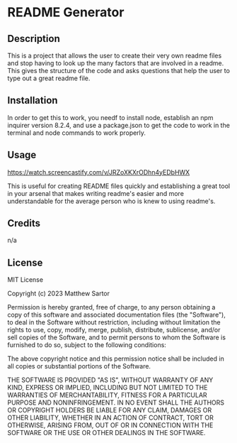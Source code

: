 # README Generator

## Description
This is a project that allows the user to create their very own readme files and stop having to look up the many factors that are involved in a readme.  This gives the structure of the code and asks questions that help the user to type out a great readme file.
## Installation
In order to get this to work, you needf to install node, establish an npm inquirer version 8.2.4, and use a package.json to get the code to work in the terminal and node commands to work properly.
## Usage
https://watch.screencastify.com/v/JRZoXKXrODhn4yEDbHWX

This is useful for creating README files quickly and establishing a great tool in your arsenal that makes writing readme's easier and more understandable for the average person who is knew to using readme's.
## Credits
n/a
## License
MIT License

Copyright (c) 2023 Matthew Sartor

Permission is hereby granted, free of charge, to any person obtaining a copy
of this software and associated documentation files (the "Software"), to deal
in the Software without restriction, including without limitation the rights
to use, copy, modify, merge, publish, distribute, sublicense, and/or sell
copies of the Software, and to permit persons to whom the Software is
furnished to do so, subject to the following conditions:

The above copyright notice and this permission notice shall be included in all
copies or substantial portions of the Software.

THE SOFTWARE IS PROVIDED "AS IS", WITHOUT WARRANTY OF ANY KIND, EXPRESS OR
IMPLIED, INCLUDING BUT NOT LIMITED TO THE WARRANTIES OF MERCHANTABILITY,
FITNESS FOR A PARTICULAR PURPOSE AND NONINFRINGEMENT. IN NO EVENT SHALL THE
AUTHORS OR COPYRIGHT HOLDERS BE LIABLE FOR ANY CLAIM, DAMAGES OR OTHER
LIABILITY, WHETHER IN AN ACTION OF CONTRACT, TORT OR OTHERWISE, ARISING FROM,
OUT OF OR IN CONNECTION WITH THE SOFTWARE OR THE USE OR OTHER DEALINGS IN THE
SOFTWARE.
